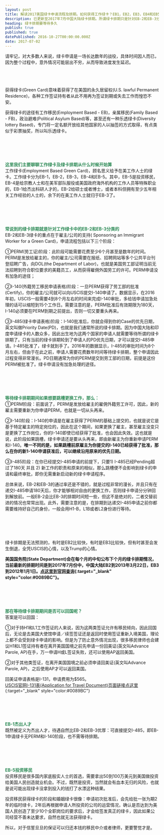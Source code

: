 ```yaml
---
layout: post
title: 解读2017美国绿卡申请流程及排期。如何获得工作绿卡？EB1，EB2，EB3，EB4和EB5
description: 已更新至2017年7月中国大陆绿卡排期。所谓绿卡排期只是针对EB-2和EB-3分类，当前大概需等待5-6年，可用H1-B，L1B或者L2维持身份。EB-2和EB-3申请期间如果更换工作，可能导致绿卡申请从头再来。EB-1，EB-4和EB-5分类无需等待，可直接提交绿卡申请。
heading: 绿卡排期要等待多久
publish: true
published: true
datePublished: 2016-10-27T00:00:00.000Z
date: 2017-07-02
---
```


<span class="dropcap">请</span>牢记，对大多数人来说，绿卡申请是一场长达数年的战役，具体时间因人而已，因为整个过程中，意外情况可能层出不穷，从而导致进度发生延迟。

<p style="margin-bottom:70px"></p>

获得绿卡(Green Card)意味着获得了在美国的永久居留权(U.S. lawful Permanent Residence)，各种工作签证持有者从此不用再为签证到期或失去工作而惶恐不安。

获得绿卡的途径有工作移民(Employment Based - EB)，亲属移民(Family Based - FB)，政治避难(Political Asylum Based)等，甚至还有一种乐透绿卡(Diversity lottery Based)，专门将一定名额开放给其他国家的人以抽签的方式取得，有点类似于彩票抽奖，所以叫乐透绿卡。

<p style="margin-bottom:90px"></p>

<span style="color:#2e8b57">**这里我们主要聊聊工作绿卡及绿卡排期从什么时候开始算**</span><br>
工作绿卡(Employment Based Green Card)，顾名思义给予在美工作人士的绿卡。工作绿卡分为EB-1，EB-2，EB-3，EB-4和EB-5。其中，EB-5是投资移民，EB-4是给宗教人士和在美军部队服役或美国政府海外机构的工作人员等特殊职业的，EB-1给杰出科研人才的，EB-2给硕士或者博士，或者本科但拥有至少五年相关工作经验的人士的，余下的在美工作人士就归于EB-3了。

<p style="margin-bottom:90px"></p>

<span style="color:#2e8b57">**常说到的绿卡排期就是针对工作绿卡中的EB-2和EB-3分类的**</span><br>
EB-2和EB-3绿卡的重点在于雇主/公司的支持( Sponsoring an Immigrant Worker for a Green Card)，申请流程包括以下三个阶段：

①PERM(劳工证)阶段：此阶段可能需要花费至少6个月甚至是数年的时间。PERM是发放给雇主的，你的雇主/公司需要在报纸、招聘网站等多个公共平台刊登招聘广告，向DOL(the Department of Labor)，也就是美国劳工部证明当前无法招聘到符合职位要求的美籍员工，从而获得雇佣外国劳工的许可。PERM申请没有加急的途径；

②I-140(外籍劳工移民申请表格)阶段：一旦PERM获得了劳工部的批准(Certify)，你的雇主/公司就可以向USCIS提交I-140申请了。数据显示，在2016年初，USCIS一般需要4到8个月左右的时间来完成I-140审批，多给钱申请加急处理的话可以缩短到15个工作日。需要注意的是，PERM批准后有效期限为180天，I-140必须要在PERM到期之前提出，否则一切又要重头再来。

③I-485(绿卡申请表格)阶段：I-140批准后，你就会得到你的Case的优先日期，英文叫做Priority Date(PD)，也就是我们通常所说的绿卡排期。因为中国大陆和印度申请绿卡的人数众多，因此出生地为这两个国家的申请人就需要等待所谓的绿卡排期了。只有当前的绿卡排期轮到了申请人的PD优先日期，才可以提交I-485申请。I-485批准了，绿卡就到手了。2016年的数据显示，I-485的审批时间为8个月左右，但由于在此之前，申请人需要花费数年时间等待绿卡排期，整个申请因此过程变得非常漫长。PD日期通常为你的PERM提交到劳工部的日期，前提是这份PERM被批准了。绿卡申请没有加急处理的途径。

<p style="margin-bottom:90px"></p>

<span style="color:#2e8b57">**等待绿卡排期期间如果想要跳槽更换工作，那么：**</span><br>
①PERM阶段：前面说了，PERM是发放给雇主的雇佣外籍劳工许可，因此，新的雇主需要重新为你申请PERM，也就是一切从头再来。

②I-140阶段：I-140的申请是在雇主获得了PERM的基础上提交的，也就是说它是基于特定雇主的特定岗位的，因此在这个期间，如果更换了雇主，甚至雇主没变只是更换了工作岗位，你的I-140即使已经获得了批准，也会因此失效。这也就是说，此阶段如果跳槽，绿卡申请还是要从头再来，即由新雇主为你重新申请PERM和I-140。**唯一不同的是，如果跳槽前原雇主为你提交的I-140已经获得了批准，那么在你的新1-140申请获准后，可以继续沿用原来的优先日期。**

③I-485阶段：在你已经提交I-485申请的前提下，只要1) I-485已经Pending超过了180天 并且 2) 新工作的职责和原来的相似，那么跳槽便不会影响到绿卡的申请和最终审批，即你无需重新启动新的绿卡申请程序。

总体来说，EB-2和EB-3的通过率还是不错的，就是过程非常的漫长，并且只有在递交I-485申请180天后，你才能够相对自由的更换工作，否则绿卡申请分分钟回到解放前。一般EB-2会比EB-3的排期时间短一些，但这不是绝对的，二者交替前进的情况也常常出现。此外，需要注意的是，在排期到达递交I-485申请之前你都需要维持好自己的身份，一般会用H1-B，L1B或者L2身份进行等待。

<p style="margin-bottom:90px"></p>

绿卡排期是无法预测的，有时是EB2比较快，有时是EB3比较快，但有时甚至会发生倒退，全凭USCIS的心情，以及Trump的心情。

**美国国务院(State Department)会在每个月的中旬公布下个月的绿卡排期情况，当前最新的排期时间是到2017年7月份中，中国大陆EB2到2013年3月22日，EB3到2012年1月1日。[点这里到官网查询](https://www.uscis.gov/visabulletininfo){:target="_blank" style="color:#0089BC"}。**

<p style="margin-bottom:90px"></p>

<span style="color:#2e8b57">**那在等待绿卡排期期间是否可以回国呢？**</span><br>
答案是可以回国：

①对于持H1和L1工作签证的人来说，因为这两类签证允许有移民倾向，因此回国后，无论是去美国大使馆申请／续签签证还是返回时使用签证重新入境美国，理论上都不会受到绿卡申请的影响。但是为了防止意外情况出现，很多移民律师也会建议H1和L1签证持有者在离开美国国境之前先申请一份回美证(英文叫Advance Parole, AP)在手，万一申请H或L签证失败，还可以使用AP返回美国。

②对于其他类签证，在离开美国国境之前必须申请回美证(英文叫Advance Parole, AP)，之后使用AP才可以返回美国。

回美证申请表格是I-131，申请费用为$565。<br>
[USCIS官网I-131表(Application for Travel Document)页面链接点这里](https://www.uscis.gov/i-131){:target="_blank" style="color:#0089BC"}

<p style="margin-bottom:90px"></p>

<span style="color:#2e8b57">**EB-1杰出人才**</span><br>
既然被定义为杰出人才，待遇自然比EB-2和EB-3优厚：可直接提交I-485，即EB-1申请绿卡无PERM和I-140阶段，也不需等待排期。

<p style="margin-bottom:90px"></p>

<span style="color:#2e8b57">**EB-5投资移民**</span><br>
投资移民是很多国内家底殷实人士的首选，需要拿出50到100万美元到美国做投资给美国人民创造就业机会。不过，既然是投资，当然就会有血本无归的风险，也就是说可能出现绿卡没拿到投入的钱打了水漂这种结果。

投资移民获得绿卡的阶段和婚姻绿卡很像：申请初次批准后，会先给批一张为期2年的临时绿卡，2年后再根据申请人所投资的公司的运营情况，确认是否达到为美国人民创造了至少10个全职岗位的要求后，才会给签发真正的绿卡，因此如果公司经营不善未达要求，自然也就无法获得绿卡。

所以，对于信誓旦旦的保证可以归还本钱的移民中介或者律师，更要警觉才是。

